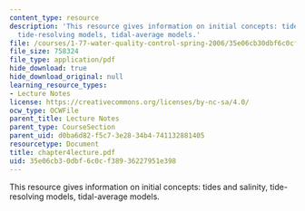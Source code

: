 ```yaml
---
content_type: resource
description: 'This resource gives information on initial concepts: tides and salinity,
  tide-resolving models, tidal-average models.'
file: /courses/1-77-water-quality-control-spring-2006/35e06cb30dbf6c0cf38936227951e398_chapter4lecture.pdf
file_size: 758324
file_type: application/pdf
hide_download: true
hide_download_original: null
learning_resource_types:
- Lecture Notes
license: https://creativecommons.org/licenses/by-nc-sa/4.0/
ocw_type: OCWFile
parent_title: Lecture Notes
parent_type: CourseSection
parent_uid: d0ba6d82-f5c7-3e28-34b4-741132881405
resourcetype: Document
title: chapter4lecture.pdf
uid: 35e06cb3-0dbf-6c0c-f389-36227951e398
---
```

This resource gives information on initial concepts: tides and salinity, tide-resolving models, tidal-average models.